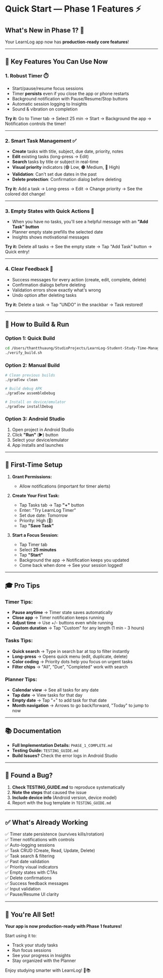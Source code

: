 # Quick Start — Phase 1 Features ⚡

## What's New in Phase 1? 🎉

Your LearnLog app now has **production-ready core features**!

---

## 🎯 Key Features You Can Use Now

### 1. **Robust Timer** ⏱️
- Start/pause/resume focus sessions
- Timer **persists** even if you close the app or phone restarts
- Background notification with Pause/Resume/Stop buttons
- Automatic session logging to Insights
- Sound & vibration on completion

**Try it:** Go to Timer tab → Select 25 min → Start → Background the app → Notification controls the timer!

---

### 2. **Smart Task Management** ✅
- **Create** tasks with title, subject, due date, priority, notes
- **Edit** existing tasks (long-press → Edit)
- **Search** tasks by title or subject in real-time
- **Visual priority** indicators (🟢 Low, 🟠 Medium, 🔴 High)
- **Validation**: Can't set due dates in the past
- **Delete protection**: Confirmation dialog before deleting

**Try it:** Add a task → Long-press → Edit → Change priority → See the colored dot change!

---

### 3. **Empty States with Quick Actions** 🎨
- When you have no tasks, you'll see a helpful message with an **"Add Task" button**
- Planner empty state prefills the selected date
- Insights shows motivational messages

**Try it:** Delete all tasks → See the empty state → Tap "Add Task" button → Quick entry!

---

### 4. **Clear Feedback** 💬
- Success messages for every action (create, edit, complete, delete)
- Confirmation dialogs before deleting
- Validation errors show exactly what's wrong
- Undo option after deleting tasks

**Try it:** Delete a task → Tap "UNDO" in the snackbar → Task restored!

---

## 🚀 How to Build & Run

### Option 1: Quick Build
```bash
cd /Users/thantthuaung/StudioProjects/LearnLog-Student-Study-Time-Manager
./verify_build.sh
```

### Option 2: Manual Build
```bash
# Clean previous builds
./gradlew clean

# Build debug APK
./gradlew assembleDebug

# Install on device/emulator
./gradlew installDebug
```

### Option 3: Android Studio
1. Open project in Android Studio
2. Click **"Run"** (▶️) button
3. Select your device/emulator
4. App installs and launches

---

## 📱 First-Time Setup

1. **Grant Permissions:**
   - Allow notifications (important for timer alerts)
   
2. **Create Your First Task:**
   - Tap Tasks tab → Tap **"+"** button
   - Enter: "Try LearnLog Timer"
   - Set due date: Tomorrow
   - Priority: High (🔴)
   - Tap **"Save Task"**

3. **Start a Focus Session:**
   - Tap Timer tab
   - Select **25 minutes**
   - Tap **"Start"**
   - Background the app → Notification keeps you updated
   - Come back when done → See your session logged!

---

## 🎓 Pro Tips

### Timer Tips:
- **Pause anytime** → Timer state saves automatically
- **Close app** → Timer notification keeps running
- **Adjust time** → Use +/- buttons even while running
- **Custom duration** → Tap "Custom" for any length (1 min - 3 hours)

### Tasks Tips:
- **Quick search** → Type in search bar at top to filter instantly
- **Long-press** → Opens quick menu (edit, duplicate, delete)
- **Color coding** → Priority dots help you focus on urgent tasks
- **Filter chips** → "All", "Due", "Completed" work with search

### Planner Tips:
- **Calendar view** → See all tasks for any date
- **Tap date** → View tasks for that day
- **Empty date** → Tap "+" to add task for that date
- **Month navigation** → Arrows to go back/forward, "Today" to jump to now

---

## 📚 Documentation

- **Full Implementation Details:** `PHASE_1_COMPLETE.md`
- **Testing Guide:** `TESTING_GUIDE.md`
- **Build Issues?** Check the error logs in Android Studio

---

## 🐛 Found a Bug?

1. **Check TESTING_GUIDE.md** to reproduce systematically
2. **Note the steps** that caused the issue
3. **Include device info** (Android version, device model)
4. Report with the bug template in `TESTING_GUIDE.md`

---

## ✅ What's Already Working

✅ Timer state persistence (survives kills/rotation)  
✅ Timer notifications with controls  
✅ Auto-logging sessions  
✅ Task CRUD (Create, Read, Update, Delete)  
✅ Task search & filtering  
✅ Past date validation  
✅ Priority visual indicators  
✅ Empty states with CTAs  
✅ Delete confirmations  
✅ Success feedback messages  
✅ Input validation  
✅ Pause/Resume UI clarity  

---

## 🎉 You're All Set!

**Your app is now production-ready with Phase 1 features!**

Start using it to:
- Track your study tasks
- Run focus sessions
- See your progress in Insights
- Stay organized with the Planner

Enjoy studying smarter with LearnLog! 🚀📚

